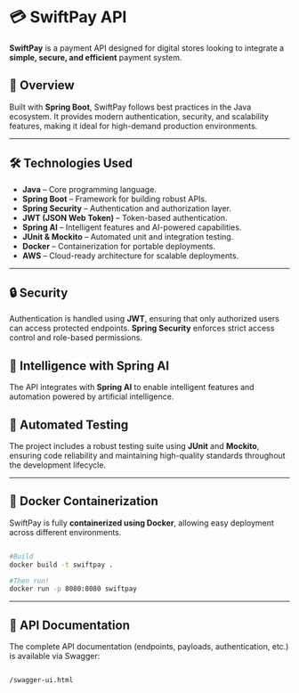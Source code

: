 # 💳 SwiftPay API

**SwiftPay** is a payment API designed for digital stores looking to integrate a **simple, secure, and efficient** payment system.

## 🚀 Overview

Built with **Spring Boot**, SwiftPay follows best practices in the Java ecosystem. It provides modern authentication, security, and scalability features, making it ideal for high-demand production environments.

---

## 🛠️ Technologies Used

- **Java** – Core programming language.
- **Spring Boot** – Framework for building robust APIs.
- **Spring Security** – Authentication and authorization layer.
- **JWT (JSON Web Token)** – Token-based authentication.
- **Spring AI** – Intelligent features and AI-powered capabilities.
- **JUnit & Mockito** – Automated unit and integration testing.
- **Docker** – Containerization for portable deployments.
- **AWS** – Cloud-ready architecture for scalable deployments.

---

## 🔒 Security

Authentication is handled using **JWT**, ensuring that only authorized users can access protected endpoints. **Spring Security** enforces strict access control and role-based permissions.

## 🧠 Intelligence with Spring AI

The API integrates with **Spring AI** to enable intelligent features and automation powered by artificial intelligence.

## 🧪 Automated Testing

The project includes a robust testing suite using **JUnit** and **Mockito**, ensuring code reliability and maintaining high-quality standards throughout the development lifecycle.

---

## 🐳 Docker Containerization

SwiftPay is fully **containerized using Docker**, allowing easy deployment across different environments.

```bash

#Build
docker build -t swiftpay .

#Then run!
docker run -p 8080:8080 swiftpay
```
---

## 📄 API Documentation

The complete API documentation (endpoints, payloads, authentication, etc.) is available via Swagger:

```bash

/swagger-ui.html

```




